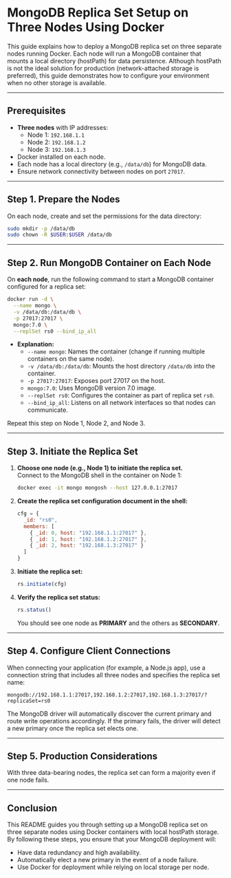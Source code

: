 # MongoDB Replica Set Setup on Three Nodes Using Docker

This guide explains how to deploy a MongoDB replica set on three separate nodes running Docker. Each node will run a MongoDB container that mounts a local directory (hostPath) for data persistence. Although hostPath is not the ideal solution for production (network-attached storage is preferred), this guide demonstrates how to configure your environment when no other storage is available.

---

## Prerequisites

- **Three nodes** with IP addresses:  
  - Node 1: `192.168.1.1`  
  - Node 2: `192.168.1.2`  
  - Node 3: `192.168.1.3`
- Docker installed on each node.
- Each node has a local directory (e.g., `/data/db`) for MongoDB data.
- Ensure network connectivity between nodes on port `27017`.

---

## Step 1. Prepare the Nodes

On each node, create and set the permissions for the data directory:

```bash
sudo mkdir -p /data/db
sudo chown -R $USER:$USER /data/db
```

---

## Step 2. Run MongoDB Container on Each Node

On **each node**, run the following command to start a MongoDB container configured for a replica set:

```bash
docker run -d \
  --name mongo \
  -v /data/db:/data/db \
  -p 27017:27017 \
  mongo:7.0 \
  --replSet rs0 --bind_ip_all
```

- **Explanation:**
  - `--name mongo`: Names the container (change if running multiple containers on the same node).
  - `-v /data/db:/data/db`: Mounts the host directory `/data/db` into the container.
  - `-p 27017:27017`: Exposes port 27017 on the host.
  - `mongo:7.0`: Uses MongoDB version 7.0 image.
  - `--replSet rs0`: Configures the container as part of replica set `rs0`.
  - `--bind_ip_all`: Listens on all network interfaces so that nodes can communicate.

Repeat this step on Node 1, Node 2, and Node 3.

---

## Step 3. Initiate the Replica Set

1. **Choose one node (e.g., Node 1) to initiate the replica set.**  
   Connect to the MongoDB shell in the container on Node 1:

   ```bash
   docker exec -it mongo mongosh --host 127.0.0.1:27017
   ```

2. **Create the replica set configuration document in the shell:**

   ```javascript
   cfg = {
     _id: "rs0",
     members: [
       { _id: 0, host: "192.168.1.1:27017" },
       { _id: 1, host: "192.168.1.2:27017" },
       { _id: 2, host: "192.168.1.3:27017" }
     ]
   }
   ```

3. **Initiate the replica set:**

   ```javascript
   rs.initiate(cfg)
   ```

4. **Verify the replica set status:**

   ```javascript
   rs.status()
   ```

   You should see one node as **PRIMARY** and the others as **SECONDARY**.

---

## Step 4. Configure Client Connections

When connecting your application (for example, a Node.js app), use a connection string that includes all three nodes and specifies the replica set name:

```
mongodb://192.168.1.1:27017,192.168.1.2:27017,192.168.1.3:27017/?replicaSet=rs0
```

The MongoDB driver will automatically discover the current primary and route write operations accordingly. If the primary fails, the driver will detect a new primary once the replica set elects one.

---

## Step 5. Production Considerations

With three data-bearing nodes, the replica set can form a majority even if one node fails.


---

## Conclusion

This README guides you through setting up a MongoDB replica set on three separate nodes using Docker containers with local hostPath storage. By following these steps, you ensure that your MongoDB deployment will:
- Have data redundancy and high availability.
- Automatically elect a new primary in the event of a node failure.
- Use Docker for deployment while relying on local storage per node.

